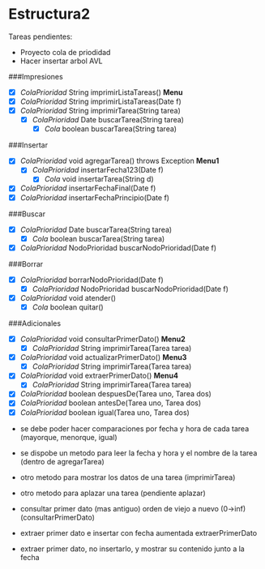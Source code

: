 # Estructura2
Tareas pendientes:
- Proyecto cola de priodidad
- Hacer insertar arbol AVL

###Impresiones

- [x] _ColaPrioridad_ String imprimirListaTareas() **Menu**
- [x] _ColaPrioridad_ String imprimirListaTareas(Date f)
- [x] _ColaPrioridad_ String imprimirTarea(String tarea)
	- [x] _ColaPrioridad_  Date buscarTarea(String tarea)
		- [x] _Cola_ boolean buscarTarea(String tarea)

###Insertar

- [x] _ColaPrioridad_ void agregarTarea() throws Exception **Menu1**
	- [x] _ColaPrioridad_ insertarFecha123(Date f)
		- [x] _Cola_ void insertarTarea(String d)
- [x] _ColaPrioridad_ insertarFechaFinal(Date f)
- [x] _ColaPrioridad_ insertarFechaPrincipio(Date f)

###Buscar

- [x] _ColaPrioridad_  Date buscarTarea(String tarea)
	- [x] _Cola_ boolean buscarTarea(String tarea)
- [x] _ColaPrioridad_  NodoPrioridad buscarNodoPrioridad(Date f)

###Borrar

- [x] _ColaPrioridad_ borrarNodoPrioridad(Date f)
	- [x] _ColaPrioridad_  NodoPrioridad buscarNodoPrioridad(Date f)
- [x] _ColaPrioridad_ void atender()
	- [x] _Cola_ boolean quitar()

###Adicionales

- [x] _ColaPrioridad_ void consultarPrimerDato() **Menu2**
	- [x] _ColaPrioridad_ String imprimirTarea(Tarea tarea)
- [x] _ColaPrioridad_ void actualizarPrimerDato() **Menu3**
	- [x] _ColaPrioridad_ String imprimirTarea(Tarea tarea)
- [x] _ColaPrioridad_ void extraerPrimerDato() **Menu4**
	- [x] _ColaPrioridad_ String imprimirTarea(Tarea tarea)

- [x] _ColaPrioridad_ boolean despuesDe(Tarea uno, Tarea dos)
- [x] _ColaPrioridad_ boolean antesDe(Tarea uno, Tarea dos)
- [x] _ColaPrioridad_ boolean igual(Tarea uno, Tarea dos)

- se debe poder hacer comparaciones por fecha y hora de cada tarea (mayorque, menorque, igual)
+ se dispobe un metodo para leer la fecha y hora y el nombre de la tarea (dentro de agregarTarea)
+ otro metodo para mostrar los datos de una tarea (imprimirTarea)
+ otro metodo para aplazar una tarea (pendiente aplazar)

+ consultar primer dato (mas antiguo) orden de viejo a nuevo (0->inf) (consultarPrimerDato)
+ extraer primer dato e insertar con fecha aumentada extraerPrimerDato
+ extraer primer dato, no insertarlo, y mostrar su contenido junto a la fecha